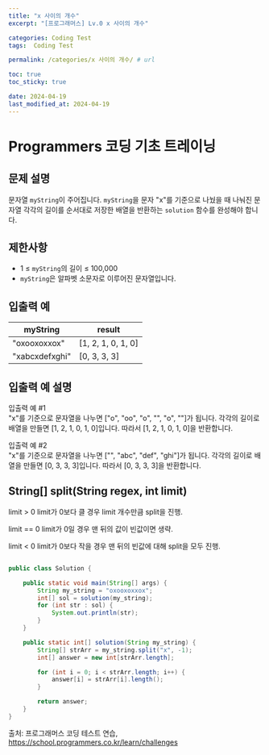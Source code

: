 ```yaml
---
title: "x 사이의 개수"
excerpt: "[프로그래머스] Lv.0 x 사이의 개수"

categories: Coding Test
tags:  Coding Test

permalink: /categories/x 사이의 개수/ # url

toc: true
toc_sticky: true

date: 2024-04-19
last_modified_at: 2024-04-19
---
```


# Programmers 코딩 기초 트레이닝

문제 설명
---
문자열 `myString`이 주어집니다. `myString`을 문자 "x"를 기준으로 나눴을 때 나눠진 문자열 각각의 길이를 순서대로 저장한 배열을 반환하는 `solution` 함수를 완성해야 합니다.

제한사항
---
- 1 ≤ `myString`의 길이 ≤ 100,000
- `myString`은 알파벳 소문자로 이루어진 문자열입니다.

입출력 예
---

| myString    | result          |
|-------------|-----------------|
| "oxooxoxxox" | [1, 2, 1, 0, 1, 0] |
| "xabcxdefxghi" | [0, 3, 3, 3]    |

입출력 예 설명
---
입출력 예 #1  
"x"를 기준으로 문자열을 나누면 ["o", "oo", "o", "", "o", ""]가 됩니다. 각각의 길이로 배열을 만들면 [1, 2, 1, 0, 1, 0]입니다. 따라서 [1, 2, 1, 0, 1, 0]을 반환합니다.

입출력 예 #2  
"x"를 기준으로 문자열을 나누면 ["", "abc", "def", "ghi"]가 됩니다. 각각의 길이로 배열을 만들면 [0, 3, 3, 3]입니다. 따라서 [0, 3, 3, 3]을 반환합니다.

String[] split(String regex, int limit)
---

limit > 0
limit가 0보다 클 경우 limit 개수만큼 split을 진행.

limit == 0
limit가 0일 경우 맨 뒤의 값이 빈값이면 생략.

limit < 0
limit가 0보다 작을 경우 맨 뒤의 빈값에 대해 split을 모두 진행.

```java

public class Solution {

    public static void main(String[] args) {
        String my_string = "oxooxoxxox";
        int[] sol = solution(my_string);
        for (int str : sol) {
            System.out.println(str);
        }
    }

    public static int[] solution(String my_string) {
        String[] strArr = my_string.split("x", -1);
        int[] answer = new int[strArr.length];

        for (int i = 0; i < strArr.length; i++) {
            answer[i] = strArr[i].length();
        }

        return answer;
    }
}


``````

출처: 프로그래머스 코딩 테스트 연습, https://school.programmers.co.kr/learn/challenges

